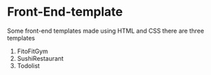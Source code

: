 # Front-End-template
Some front-end templates made using HTML and CSS
there are three templates
1) FitoFitGym
2) SushiRestaurant
3) Todolist
